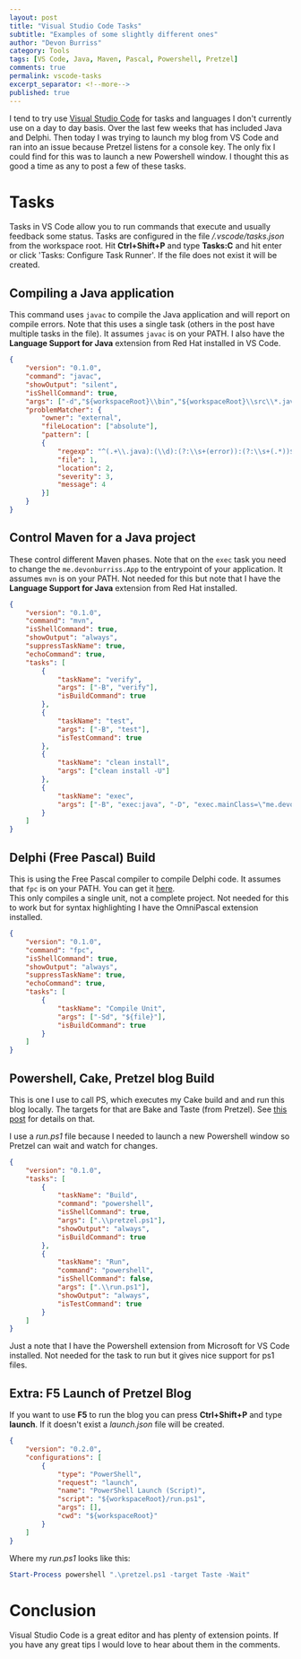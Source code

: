 ```yaml
---
layout: post
title: "Visual Studio Code Tasks"
subtitle: "Examples of some slightly different ones"
author: "Devon Burriss"
category: Tools
tags: [VS Code, Java, Maven, Pascal, Powershell, Pretzel]
comments: true
permalink: vscode-tasks
excerpt_separator: <!--more-->
published: true
---
```


I tend to try use [Visual Studio Code](https://code.visualstudio.com/) for tasks and languages I don't currently use on a day to day basis. Over the last few weeks that has included Java and Delphi. Then today I was trying to launch my blog from VS Code and ran into an issue because Pretzel listens for a console key. The only fix I could find for this was to launch a new Powershell window. I thought this as good a time as any to post a few of these tasks.

<!--more-->

# Tasks

Tasks in VS Code allow you to run commands that execute and usually feedback some status. Tasks are configured in the file */.vscode/tasks.json* from the workspace root. Hit **Ctrl+Shift+P** and type **Tasks:C** and hit enter or click 'Tasks: Configure Task Runner'. If the file does not exist it will be created.

## Compiling a Java application

This command uses `javac` to compile the Java application and will report on compile errors. Note that this uses a single task (others in the post have multiple tasks in the file). It assumes `javac` is on your PATH. I also have the **Language Support for Java** extension from Red Hat installed in VS Code.

```json
{
    "version": "0.1.0",
    "command": "javac",
    "showOutput": "silent",
    "isShellCommand": true,
    "args": ["-d","${workspaceRoot}\\bin","${workspaceRoot}\\src\\*.java"],
    "problemMatcher": {
        "owner": "external",
        "fileLocation": ["absolute"],
        "pattern": [
        {
            "regexp": "^(.+\\.java):(\\d):(?:\\s+(error)):(?:\\s+(.*))$",
            "file": 1,
            "location": 2,
            "severity": 3,
            "message": 4
        }]
    }
}
```

## Control Maven for a Java project

These control different Maven phases. Note that on the `exec` task you need to change the `me.devonburriss.App` to the entrypoint of your application. It assumes `mvn` is on your PATH. Not needed for this but note that I have the **Language Support for Java** extension from Red Hat installed.

```json
{
    "version": "0.1.0",
    "command": "mvn",
    "isShellCommand": true,
    "showOutput": "always",
    "suppressTaskName": true,
    "echoCommand": true,
    "tasks": [
        {
            "taskName": "verify",
            "args": ["-B", "verify"],
            "isBuildCommand": true
        },
        {
            "taskName": "test",
            "args": ["-B", "test"],
            "isTestCommand": true
        },
        {
            "taskName": "clean install",
            "args": ["clean install -U"]
        },
        {
            "taskName": "exec",
            "args": ["-B", "exec:java", "-D", "exec.mainClass=\"me.devonburriss.App\""]
        }
    ]
}
```

## Delphi (Free Pascal) Build

This is using the Free Pascal compiler to compile Delphi code. It assumes that `fpc` is on your PATH. You can get it [here](http://www.freepascal.org/download.var).  
This only compiles a single unit, not a complete project. Not needed for this to work but for syntax highlighting I have the OmniPascal extension installed.

```json
{
    "version": "0.1.0",
    "command": "fpc",
    "isShellCommand": true,
    "showOutput": "always",
    "suppressTaskName": true,
    "echoCommand": true,
    "tasks": [
        {
            "taskName": "Compile Unit",
            "args": ["-Sd", "${file}"],
            "isBuildCommand": true
        }
    ]
}
```

## Powershell, Cake, Pretzel blog Build 

This is one I use to call PS, which executes my Cake build and and run this blog locally. The targets for that are Bake and Taste (from Pretzel). See [this post](http://devonburriss.me/pretezel-blog-appveyor-deployment/) for details on that.

I use a *run.ps1* file because I needed to launch a new Powershell window so Pretzel can wait and watch for changes. 

```json
{
    "version": "0.1.0",
    "tasks": [
        {
            "taskName": "Build",
            "command": "powershell",
            "isShellCommand": true,
            "args": [".\\pretzel.ps1"],
            "showOutput": "always",
            "isBuildCommand": true
        },
        {
            "taskName": "Run",
            "command": "powershell",
            "isShellCommand": false,
            "args": [".\\run.ps1"],
            "showOutput": "always",
            "isTestCommand": true
        }
    ]    
}
```

Just a note that I have the Powershell extension from Microsoft for VS Code installed. Not needed for the task to run but it gives nice support for ps1 files.

## Extra: F5 Launch of Pretzel Blog 

If you want to use **F5** to run the blog you can press **Ctrl+Shift+P** and type **launch**. If it doesn't exist a *launch.json* file will be created. 

```json
{
    "version": "0.2.0",
    "configurations": [
        {
            "type": "PowerShell",
            "request": "launch",
            "name": "PowerShell Launch (Script)",
            "script": "${workspaceRoot}/run.ps1",
            "args": [],
            "cwd": "${workspaceRoot}"        
        }
    ]
}
```

Where my *run.ps1* looks like this:

```powershell
Start-Process powershell ".\pretzel.ps1 -target Taste -Wait" 
```

# Conclusion

Visual Studio Code is a great editor and has plenty of extension points. If you have any great tips I would love to hear about them in the comments.